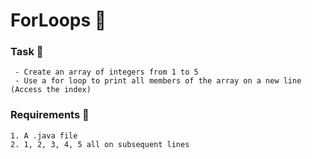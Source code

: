# ForLoops 🍵

### Task 🐧
```
 - Create an array of integers from 1 to 5
 - Use a for loop to print all members of the array on a new line (Access the index)
```
### Requirements 🏫
```
1. A .java file
2. 1, 2, 3, 4, 5 all on subsequent lines
```
